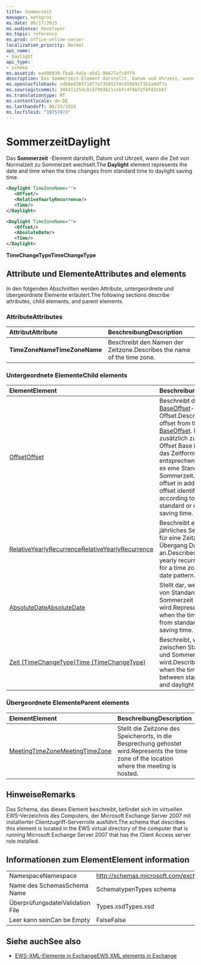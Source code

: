 ```yaml
---
title: Sommerzeit
manager: sethgros
ms.date: 09/17/2015
ms.audience: Developer
ms.topic: reference
ms.prod: office-online-server
localization_priority: Normal
api_name:
- Daylight
api_type:
- schema
ms.assetid: ea400839-fba8-4a5e-a5d1-9b677afc0ff9
description: Das Sommerzeit-Element darstellt, Datum und Uhrzeit, wann die Zeit von Normalzeit zu Sommerzeit wechselt.
ms.openlocfilehash: cdb6ed305f1d77a73b952f8c659991f3b2a8df7a
ms.sourcegitcommit: 34041125dc8c5f993b21cebfc4f8b72f0fd2cb6f
ms.translationtype: MT
ms.contentlocale: de-DE
ms.lasthandoff: 06/25/2018
ms.locfileid: "19757873"
---
```

# <a name="daylight"></a><span data-ttu-id="95d14-103">Sommerzeit</span><span class="sxs-lookup"><span data-stu-id="95d14-103">Daylight</span></span>

<span data-ttu-id="95d14-104">Das **Sommerzeit** -Element darstellt, Datum und Uhrzeit, wann die Zeit von Normalzeit zu Sommerzeit wechselt.</span><span class="sxs-lookup"><span data-stu-id="95d14-104">The **Daylight** element represents the date and time when the time changes from standard time to daylight saving time.</span></span> 
  
```xml
<Daylight TimeZoneName="">
   <Offset/>
   <RelativeYearlyRecurrence/>
   <Time/>
</Daylight>
```

```xml
<Daylight TimeZoneName="">
   <Offset/>
   <AbsoluteDate/>
   <Time/>
</Daylight>
```

<span data-ttu-id="95d14-105">**TimeChangeType**</span><span class="sxs-lookup"><span data-stu-id="95d14-105">**TimeChangeType**</span></span>

## <a name="attributes-and-elements"></a><span data-ttu-id="95d14-106">Attribute und Elemente</span><span class="sxs-lookup"><span data-stu-id="95d14-106">Attributes and elements</span></span>

<span data-ttu-id="95d14-107">In den folgenden Abschnitten werden Attribute, untergeordnete und übergeordnete Elemente erläutert.</span><span class="sxs-lookup"><span data-stu-id="95d14-107">The following sections describe attributes, child elements, and parent elements.</span></span>
  
### <a name="attributes"></a><span data-ttu-id="95d14-108">Attribute</span><span class="sxs-lookup"><span data-stu-id="95d14-108">Attributes</span></span>

|<span data-ttu-id="95d14-109">**Attribut**</span><span class="sxs-lookup"><span data-stu-id="95d14-109">**Attribute**</span></span>|<span data-ttu-id="95d14-110">**Beschreibung**</span><span class="sxs-lookup"><span data-stu-id="95d14-110">**Description**</span></span>|
|:-----|:-----|
|<span data-ttu-id="95d14-111">**TimeZoneName**</span><span class="sxs-lookup"><span data-stu-id="95d14-111">**TimeZoneName**</span></span> <br/> |<span data-ttu-id="95d14-112">Beschreibt den Namen der Zeitzone.</span><span class="sxs-lookup"><span data-stu-id="95d14-112">Describes the name of the time zone.</span></span>  <br/> |
   
### <a name="child-elements"></a><span data-ttu-id="95d14-113">Untergeordnete Elemente</span><span class="sxs-lookup"><span data-stu-id="95d14-113">Child elements</span></span>

|<span data-ttu-id="95d14-114">**Element**</span><span class="sxs-lookup"><span data-stu-id="95d14-114">**Element**</span></span>|<span data-ttu-id="95d14-115">**Beschreibung**</span><span class="sxs-lookup"><span data-stu-id="95d14-115">**Description**</span></span>|
|:-----|:-----|
|[<span data-ttu-id="95d14-116">Offset</span><span class="sxs-lookup"><span data-stu-id="95d14-116">Offset</span></span>](offset.md) <br/> |<span data-ttu-id="95d14-117">Beschreibt die [BaseOffset](baseoffset.md)-Offset.</span><span class="sxs-lookup"><span data-stu-id="95d14-117">Describes the offset from the [BaseOffset](baseoffset.md).</span></span> <span data-ttu-id="95d14-118">Die offset zusätzlich zu diesen Offset Base identifiziert das Zeitformat an, entsprechend gibt an, ob es eine Standard- oder Sommerzeit.</span><span class="sxs-lookup"><span data-stu-id="95d14-118">The base offset in addition to this offset identifies the time according to whether it is standard or daylight saving time.</span></span>  <br/> |
|[<span data-ttu-id="95d14-119">RelativeYearlyRecurrence</span><span class="sxs-lookup"><span data-stu-id="95d14-119">RelativeYearlyRecurrence</span></span>](relativeyearlyrecurrence.md) <br/> |<span data-ttu-id="95d14-120">Beschreibt ein relative jährliches Serienmuster für eine Zeitzone Übergang Datumsformat an.</span><span class="sxs-lookup"><span data-stu-id="95d14-120">Describes a relative yearly recurrence pattern for a time zone transition date pattern.</span></span>  <br/> |
|[<span data-ttu-id="95d14-121">AbsoluteDate</span><span class="sxs-lookup"><span data-stu-id="95d14-121">AbsoluteDate</span></span>](absolutedate.md) <br/> |<span data-ttu-id="95d14-122">Stellt dar, wenn die Zeit von Standard- oder Sommerzeit geändert wird.</span><span class="sxs-lookup"><span data-stu-id="95d14-122">Represents the date when the time changes from standard or daylight saving time.</span></span>  <br/> |
|[<span data-ttu-id="95d14-123">Zeit (TimeChangeType)</span><span class="sxs-lookup"><span data-stu-id="95d14-123">Time (TimeChangeType)</span></span>](time-timechangetype.md) <br/> |<span data-ttu-id="95d14-124">Beschreibt, wenn die Zeit zwischen Standardzeit und Sommerzeit geändert wird.</span><span class="sxs-lookup"><span data-stu-id="95d14-124">Describes the time when the time changes between standard time and daylight saving time.</span></span>  <br/> |
   
### <a name="parent-elements"></a><span data-ttu-id="95d14-125">Übergeordnete Elemente</span><span class="sxs-lookup"><span data-stu-id="95d14-125">Parent elements</span></span>

|<span data-ttu-id="95d14-126">**Element**</span><span class="sxs-lookup"><span data-stu-id="95d14-126">**Element**</span></span>|<span data-ttu-id="95d14-127">**Beschreibung**</span><span class="sxs-lookup"><span data-stu-id="95d14-127">**Description**</span></span>|
|:-----|:-----|
|[<span data-ttu-id="95d14-128">MeetingTimeZone</span><span class="sxs-lookup"><span data-stu-id="95d14-128">MeetingTimeZone</span></span>](meetingtimezone.md) <br/> |<span data-ttu-id="95d14-129">Stellt die Zeitzone des Speicherorts, in die Besprechung gehostet wird.</span><span class="sxs-lookup"><span data-stu-id="95d14-129">Represents the time zone of the location where the meeting is hosted.</span></span>  <br/> |
   
## <a name="remarks"></a><span data-ttu-id="95d14-130">Hinweise</span><span class="sxs-lookup"><span data-stu-id="95d14-130">Remarks</span></span>

<span data-ttu-id="95d14-131">Das Schema, das dieses Element beschreibt, befindet sich im virtuellen EWS-Verzeichnis des Computers, der Microsoft Exchange Server 2007 mit installierter Clientzugriff-Serverrolle ausführt.</span><span class="sxs-lookup"><span data-stu-id="95d14-131">The schema that describes this element is located in the EWS virtual directory of the computer that is running Microsoft Exchange Server 2007 that has the Client Access server role installed.</span></span>
  
## <a name="element-information"></a><span data-ttu-id="95d14-132">Informationen zum Element</span><span class="sxs-lookup"><span data-stu-id="95d14-132">Element information</span></span>

|||
|:-----|:-----|
|<span data-ttu-id="95d14-133">Namespace</span><span class="sxs-lookup"><span data-stu-id="95d14-133">Namespace</span></span>  <br/> |http://schemas.microsoft.com/exchange/services/2006/types  <br/> |
|<span data-ttu-id="95d14-134">Name des Schemas</span><span class="sxs-lookup"><span data-stu-id="95d14-134">Schema Name</span></span>  <br/> |<span data-ttu-id="95d14-135">Schematypen</span><span class="sxs-lookup"><span data-stu-id="95d14-135">Types schema</span></span>  <br/> |
|<span data-ttu-id="95d14-136">Überprüfungsdatei</span><span class="sxs-lookup"><span data-stu-id="95d14-136">Validation File</span></span>  <br/> |<span data-ttu-id="95d14-137">Types.xsd</span><span class="sxs-lookup"><span data-stu-id="95d14-137">Types.xsd</span></span>  <br/> |
|<span data-ttu-id="95d14-138">Leer kann sein</span><span class="sxs-lookup"><span data-stu-id="95d14-138">Can be Empty</span></span>  <br/> |<span data-ttu-id="95d14-139">False</span><span class="sxs-lookup"><span data-stu-id="95d14-139">False</span></span>  <br/> |
   
## <a name="see-also"></a><span data-ttu-id="95d14-140">Siehe auch</span><span class="sxs-lookup"><span data-stu-id="95d14-140">See also</span></span>

- [<span data-ttu-id="95d14-141">EWS-XML-Elemente in Exchange</span><span class="sxs-lookup"><span data-stu-id="95d14-141">EWS XML elements in Exchange</span></span>](ews-xml-elements-in-exchange.md)

